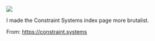 ![](https://db-feed.s3.amazonaws.com/legacy/shotwin-2020-12-23_13-20-12-1608752468.png)

I made the Constraint Systems index page more brutalist.

From: https://constraint.systems